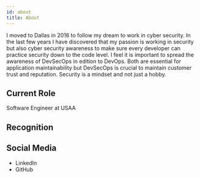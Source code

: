 ```yaml
---
id: about
title: About
---
```


I moved to Dallas in 2016 to follow my dream to work in cyber security. In the last few years I have discovered that my passion is working in security but also cyber security awareness to make sure every developer can practice security down to the code level. I feel it is important to spread the awareness of DevSecOps in edition to DevOps. Both are essential for application maintainability but DevSecOps is crucial to maintain customer trust and reputation. Security is a mindset and not just a hobby. 


## Current Role

Software Engineer at USAA 

## Recognition


## Social Media
- LinkedIn
- GitHub
